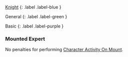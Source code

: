 
[Knight](Game/Knight)
{: .label .label-blue }

General
{: .label .label-green }

Basic
{: .label .label-purple }

### Mounted Expert

No penalties for performing [Character Activity On Mount](Mounts#Character%20Activity%20On%20Mount).